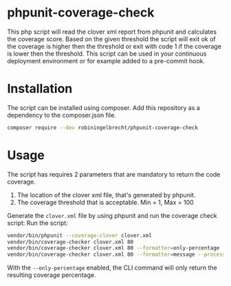 # phpunit-coverage-check
This php script will read the clover xml report from phpunit and calculates the coverage score. Based on the given threshold the script will exit ok of the coverage is higher then the threshold or exit with code 1 if the coverage is lower then the threshold.
This script can be used in your continuous deployment environment or for example added to a pre-commit hook.

# Installation
The script can be installed using composer. Add this repository as a dependency to the composer.json file.

```bash
composer require --dev robiningelbrecht/phpunit-coverage-check
```

# Usage
The script has requires 2 parameters that are mandatory to return the code coverage.

1. The location of the clover xml file, that's generated by phpunit.
2. The coverage threshold that is acceptable. Min = 1, Max = 100

Generate the `clover.xml` file by using phpunit and run the coverage check script:
Run the script:

```bash
vendor/bin/phpunit --coverage-clover clover.xml
vendor/bin/coverage-checker clover.xml 80
vendor/bin/coverage-checker clover.xml 80 --formatter=only-percentage
vendor/bin/coverage-checker clover.xml 80 --formatter=message --processor=clover-coverage --exit-on-low-coverage
```

With the `--only-percentage` enabled, the CLI command will only return the resulting coverage percentage.